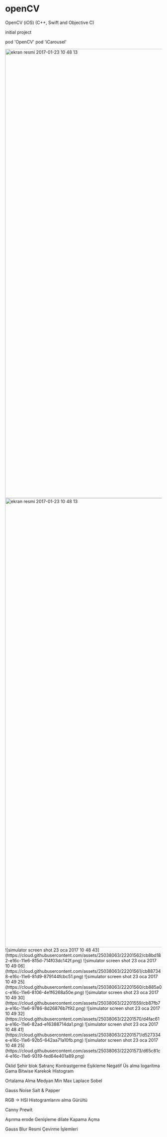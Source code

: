 # openCV
OpenCV (iOS) (C++, Swift and Objective C)

initial project

pod 'OpenCV'
pod 'iCarousel'

<img width="1440" alt="ekran resmi 2017-01-23 10 48 13" src="https://cloud.githubusercontent.com/assets/25038063/22201483/769406b8-e16c-11e6-9a6a-704f76936af2.png">

<img width="1440" alt="ekran resmi 2017-01-23 10 48 13" src="https://cloud.githubusercontent.com/assets/25038063/22201483/769406b8-e16c-11e6-9a6a-704f76936af2.png">
![simulator screen shot 23 oca 2017 10 48 43](https://cloud.githubusercontent.com/assets/25038063/22201562/cb8bd182-e16c-11e6-815d-714f03dc142f.png)
![simulator screen shot 23 oca 2017 10 49 06](https://cloud.githubusercontent.com/assets/25038063/22201561/cb887348-e16c-11e6-81d9-879144fcbc51.png)
![simulator screen shot 23 oca 2017 10 49 25](https://cloud.githubusercontent.com/assets/25038063/22201560/cb885a0c-e16c-11e6-8106-4e1f6268a50e.png)
![simulator screen shot 23 oca 2017 10 49 30](https://cloud.githubusercontent.com/assets/25038063/22201559/cb87fb7a-e16c-11e6-9786-8d26876b7f92.png)
![simulator screen shot 23 oca 2017 10 49 32](https://cloud.githubusercontent.com/assets/25038063/22201570/d4fac61a-e16c-11e6-82ad-e16388714da1.png)
![simulator screen shot 23 oca 2017 10 48 41](https://cloud.githubusercontent.com/assets/25038063/22201571/d527334e-e16c-11e6-92b5-642aa71a10fb.png)
![simulator screen shot 23 oca 2017 10 48 25](https://cloud.githubusercontent.com/assets/25038063/22201573/d65c81c4-e16c-11e6-9319-fed64e401a89.png)

Öklid
Şehir blok
Satranç
Kontrastgerme
Eşikleme
Negatif
Üs alma
logaritma
Gama
Bitwise
Karekok
Histogram


Ortalama Alma
Medyan Min Max
Laplace
Sobel


Gauss Noise
Salt & Papper


RGB -> HSI
Histogramlarını alma
Gürültü

Canny
Prewit

Aşınma erode
Genişleme dilate
Kapama 
Açma


Gauss Blur 
Resmi Çevirme İşlemleri
